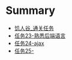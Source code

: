 # Summary

* [饥人谷_通关任务](README.md)
* [任务23-熟悉后端语言](ji_ren_gu_tong_guan_ren_wu.md)
* [任务24-ajax](ren_wu_24_-_ajax.md)
* [任务25-](ren_wu_25_-.md)

